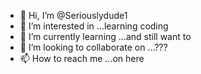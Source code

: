 - 👋 Hi, I’m @Seriouslydude1
- 👀 I’m interested in ...learning coding
- 🌱 I’m currently learning ...and still want to
- 💞️ I’m looking to collaborate on ...???
- 📫 How to reach me ...on here

<!---
Seriouslydude1/Seriouslydude1 is a ✨ special ✨ repository because its `README.md` (this file) appears on your GitHub profile.
You can click the Preview link to take a look at your changes.
--->
